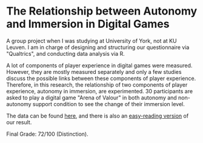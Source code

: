 # The Relationship between Autonomy and Immersion in Digital Games

A group project when I was studying at University of York, not at KU Leuven. I am in charge of designing and structuring our questionnaire via "Qualtrics", and conducting data analysis via R.

A lot of components of player experience in digital games were measured. However, they are mostly measured separately and only a few studies discuss the possible links between these components of player experience. Therefore, in this research, the relationship of two components of player experience, autonomy in immersion, are experimented. 30 participants are asked to play a digital game "Arena of Valour" in both autonomy and non-autonomy support condition to see the change of their immersion level.

The data can be found [here](https://github.com/dodopianist/Data_Analysis/blob/main/Gaming%20HCI%20research/Group%202%20Data.csv), and there is also an [easy-reading version](https://dodopianist.wixsite.com/chinghankuo/ux-research-project-digital-games) of our result.

Final Grade: 72/100 (Distinction).
